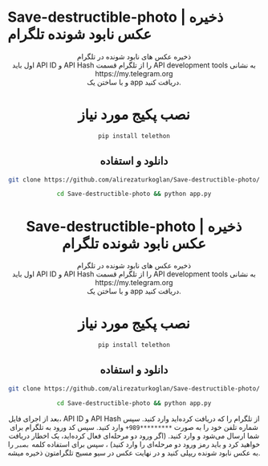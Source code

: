 # Save-destructible-photo | ذخیره عکس نابود شونده تلگرام

<div align="center">ذخیره عکس های نابود شونده در تلگرام<div>

<div align="center">اول باید API ID و API Hash را از تلگرام قسمت API development tools به نشانی<br>https://my.telegram.org<br>
و با ساختن یک app دریافت کنید.<div>

# نصب پکیج مورد نیاز

```bash
pip install telethon
```
## دانلود و استفاده

```bash
git clone https://github.com/alirezaturkoglan/Save-destructible-photo/
```
```bash
cd Save-destructible-photo && python app.py
```

# Save-destructible-photo | ذخیره عکس نابود شونده تلگرام

<div align="center">ذخیره عکس های نابود شونده در تلگرام<div>

<div align="center">اول باید API ID و API Hash را از تلگرام قسمت API development tools به نشانی<br>https://my.telegram.org<br>
و با ساختن یک app دریافت کنید.<div>

# نصب پکیج مورد نیاز

```bash
pip install telethon
```
## دانلود و استفاده

```bash
git clone https://github.com/alirezaturkoglan/Save-destructible-photo/
```
```bash
cd Save-destructible-photo && python app.py
```

بعد از اجرای فایل، API ID و API Hash از تلگرام را که دریافت کرده‌اید وارد کنید. سپس شماره تلفن خود را به صورت `*********989+` وارد کنید. سپس کد ورود به تلگرام برای شما ارسال می‌شود و وارد کنید. (اگر ورود دو مرحله‌ای فعال کرده‌اید، یک اخطار دریافت خواهید کرد و باید رمز ورود دو مرحله‌ای را وارد کنید) ، سپس برای استفاده کلمه `بصبر` را به عکس نابود شونده ریپلی کنید و در نهایت عکس در سیو مسیج تلگرامتون ذخیره میشه.
